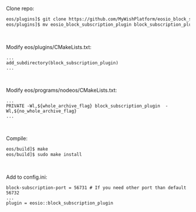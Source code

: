 Clone repo:
```bash
eos/plugins]$ git clone https://github.com/MyWishPlatform/eosio_block_subscription_plugin/
eos/plugins]$ mv eosio_block_subscription_plugin block_subscription_plugin
```

<br />

Modify eos/plugins/CMakeLists.txt:
```
...
add_subdirectory(block_subscription_plugin)
...
```

<br />

Modify eos/programs/nodeos/CMakeLists.txt:
```
...
PRIVATE -Wl,${whole_archive_flag} block_subscription_plugin  -Wl,${no_whole_archive_flag}
...
```

<br />

Compile:
```bash
eos/build]$ make
eos/build]$ sudo make install
```

<br />

Add to config.ini:
```
block-subscription-port = 56731 # If you need other port than default 56732
...
plugin = eosio::block_subscription_plugin

```
